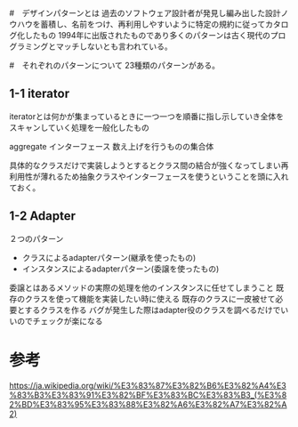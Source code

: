 #　デザインパターンとは
過去のソフトウェア設計者が発見し編み出した設計ノウハウを蓄積し、名前をつけ、再利用しやすいように特定の規約に従ってカタログ化したもの
1994年に出版されたものであり多くのパターンは古く現代のプログラミングとマッチしないとも言われている。

#　それぞれのパターンについて
23種類のパターンがある。

## 1-1 iterator

iteratorとは何かが集まっているときに一つ一つを順番に指し示していき全体をスキャンしていく処理を一般化したもの

aggregate インターフェース
数え上げを行うものの集合体

具体的なクラスだけで実装しようとするとクラス間の結合が強くなってしまい再利用性が薄れるため抽象クラスやインターフェースを使うということを頭に入れておく。

## 1-2 Adapter
２つのパターン
- クラスによるadapterパターン(継承を使ったもの)
- インスタンスによるadapterパターン(委譲を使ったもの)

委譲とはあるメソッドの実際の処理を他のインスタンスに任せてしまうこと
既存のクラスを使って機能を実装したい時に使える
既存のクラスに一皮被せて必要とするクラスを作る
バグが発生した際はadapter役のクラスを調べるだけでいいのでチェックが楽になる


# 参考
https://ja.wikipedia.org/wiki/%E3%83%87%E3%82%B6%E3%82%A4%E3%83%B3%E3%83%91%E3%82%BF%E3%83%BC%E3%83%B3_(%E3%82%BD%E3%83%95%E3%83%88%E3%82%A6%E3%82%A7%E3%82%A2)
